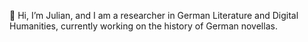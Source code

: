 👋 Hi, I’m Julian, and  I am a researcher in German Literature and Digital Humanities, currently working on the history of German novellas.
